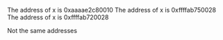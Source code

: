The address of x is 0xaaaae2c80010
The address of x is 0xffffab750028
The address of x is 0xffffab720028

Not the same addresses